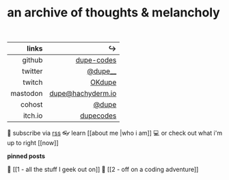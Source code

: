# an archive of thoughts & melancholy

<br>

| **links** |                                               ↪ |
| --------: | ----------------------------------------------: |
|    github |     [dupe-codes](https://github.com/dupe-codes) |
|   twitter |           [@dupe__](https://twitter.com/dupe__) |
|    twitch |          [OKdupe](https://www.twitch.tv/okdupe) |
|  mastodon | [dupe@hachyderm.io](https://hachyderm.io/@dupe) |
|    cohost |                [@dupe](https://cohost.org/dupe) |
|   itch.io |          [dupecodes](https://dupecodes.itch.io) |

🍮 subscribe via [rss](https://www.dupe.sh/blog.xml)
👓 learn [[about me |who i am]]
💻 or check out what i'm up to right [[now]]

**pinned posts**

📌 [[1 - all the stuff I geek out on]]
📌 [[2 - off on a coding adventure]]

